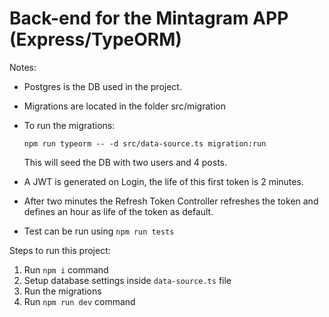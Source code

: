 # Back-end for the Mintagram APP (Express/TypeORM)

Notes: 
* Postgres is the DB used in the project.
* Migrations are located in the folder src/migration
* To run the migrations:
  
  `npm run typeorm -- -d src/data-source.ts migration:run`
  
  This will seed the DB with two users and 4 posts.
  
* A JWT is generated on Login, the life of this first token is 2 minutes.
* After two minutes the Refresh Token Controller refreshes the token and defines an hour as life of the token as default.
* Test can be run using `npm run tests`
  
Steps to run this project:

1. Run `npm i` command
2. Setup database settings inside `data-source.ts` file
3. Run the migrations
3. Run `npm run dev` command
